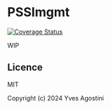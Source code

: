 # PSSImgmt

[![Coverage Status](https://coveralls.io/repos/github/yvesago/pssimgmt/badge.svg?branch=master)](https://coveralls.io/github/yvesago/pssimgmt)

WIP

## Licence

MIT

Copyright (c) 2024 Yves Agostini

